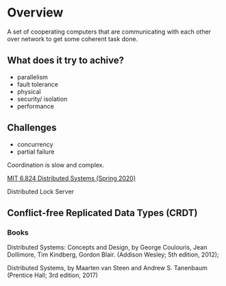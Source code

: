 # Overview

A set of cooperating computers that are communicating with each other over network to get some coherent task done.  

## What does it try to achive?
- parallelism
- fault tolerance
- physical
- security/ isolation
- performance

## Challenges
- concurrency
- partial failure

Coordination is slow and complex.  

[MIT 6.824 Distributed Systems (Spring 2020)](https://www.youtube.com/playlist?list=PLrw6a1wE39_tb2fErI4-WkMbsvGQk9_UB)  

Distributed Lock Server

## Conflict-free Replicated Data Types (CRDT)


### Books

Distributed Systems: Concepts and Design, by George Coulouris, Jean Dollimore, Tim Kindberg, Gordon Blair. (Addison Wesley; 5th edition, 2012);

Distributed Systems, by Maarten van Steen and Andrew S. Tanenbaum (Prentice Hall; 3rd edition, 2017)
